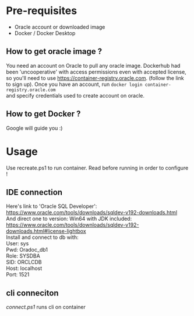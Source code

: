 # Pre-requisites
- Oracle account or downloaded image 
- Docker / Docker Desktop

## How to get oracle image ? 
You need an account on Oracle to pull any oracle image. Dockerhub had been 'uncooperative' with access permissions even with accepted license, so you'll need to use https://container-registry.oracle.com. (follow the link to sign up).
Once you have an account, run
 `docker login container-registry.oracle.com`  
and specify credentials used to create account on oracle.

## How to get Docker ? 
Google will guide you :)

# Usage
Use recreate.ps1 to run container. Read before running in order to configure !

## IDE connection
Here's link to 'Oracle SQL Developer': <https://www.oracle.com/tools/downloads/sqldev-v192-downloads.html>  
And direct one to version: Win64 with JDK included:  
<https://www.oracle.com/tools/downloads/sqldev-v192-downloads.html#license-lightbox>  
Install and connect to db with:  
User: sys  
Pwd: Oradoc_db1  
Role: SYSDBA  
SID: ORCLCDB  
Host: localhost  
Port: 1521
## cli conneciton
*connect.ps1* runs cli on container